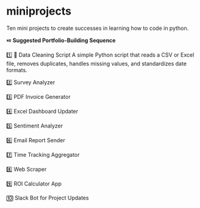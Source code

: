 # miniprojects
Ten mini projects to create successes in learning how to code in python. 

⏯️ **Suggested Portfolio-Building Sequence**

1️⃣ 🧼 Data Cleaning Script
A simple Python script that reads a CSV or Excel file, removes duplicates, handles missing values, and standardizes date formats.

2️⃣ Survey Analyzer


3️⃣ PDF Invoice Generator


4️⃣ Excel Dashboard Updater


5️⃣ Sentiment Analyzer


6️⃣ Email Report Sender


7️⃣ Time Tracking Aggregator


8️⃣ Web Scraper


9️⃣ ROI Calculator App


🔟 Slack Bot for Project Updates






